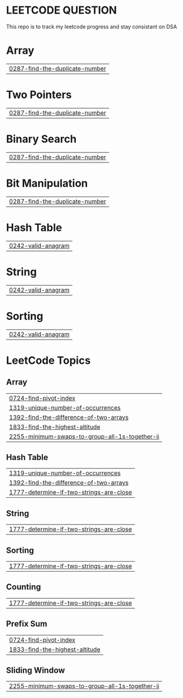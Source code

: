 # LEETCODE QUESTION

This repo is to track my leetcode progress and stay consistant on DSA


# Array
|  |
| ------- |
| [0287-find-the-duplicate-number](https://github.com/TusharSahu02/Leetcode-DSA/tree/master/0287-find-the-duplicate-number) |
# Two Pointers
|  |
| ------- |
| [0287-find-the-duplicate-number](https://github.com/TusharSahu02/Leetcode-DSA/tree/master/0287-find-the-duplicate-number) |
# Binary Search
|  |
| ------- |
| [0287-find-the-duplicate-number](https://github.com/TusharSahu02/Leetcode-DSA/tree/master/0287-find-the-duplicate-number) |
# Bit Manipulation
|  |
| ------- |
| [0287-find-the-duplicate-number](https://github.com/TusharSahu02/Leetcode-DSA/tree/master/0287-find-the-duplicate-number) |
# Hash Table
|  |
| ------- |
| [0242-valid-anagram](https://github.com/TusharSahu02/Leetcode-DSA/tree/master/0242-valid-anagram) |
# String
|  |
| ------- |
| [0242-valid-anagram](https://github.com/TusharSahu02/Leetcode-DSA/tree/master/0242-valid-anagram) |
# Sorting
|  |
| ------- |
| [0242-valid-anagram](https://github.com/TusharSahu02/Leetcode-DSA/tree/master/0242-valid-anagram) |
<!---LeetCode Topics Start-->
# LeetCode Topics
## Array
|  |
| ------- |
| [0724-find-pivot-index](https://github.com/TusharSahu02/Leetcode-DSA/tree/master/0724-find-pivot-index) |
| [1319-unique-number-of-occurrences](https://github.com/TusharSahu02/Leetcode-DSA/tree/master/1319-unique-number-of-occurrences) |
| [1392-find-the-difference-of-two-arrays](https://github.com/TusharSahu02/Leetcode-DSA/tree/master/1392-find-the-difference-of-two-arrays) |
| [1833-find-the-highest-altitude](https://github.com/TusharSahu02/Leetcode-DSA/tree/master/1833-find-the-highest-altitude) |
| [2255-minimum-swaps-to-group-all-1s-together-ii](https://github.com/TusharSahu02/Leetcode-DSA/tree/master/2255-minimum-swaps-to-group-all-1s-together-ii) |
## Hash Table
|  |
| ------- |
| [1319-unique-number-of-occurrences](https://github.com/TusharSahu02/Leetcode-DSA/tree/master/1319-unique-number-of-occurrences) |
| [1392-find-the-difference-of-two-arrays](https://github.com/TusharSahu02/Leetcode-DSA/tree/master/1392-find-the-difference-of-two-arrays) |
| [1777-determine-if-two-strings-are-close](https://github.com/TusharSahu02/Leetcode-DSA/tree/master/1777-determine-if-two-strings-are-close) |
## String
|  |
| ------- |
| [1777-determine-if-two-strings-are-close](https://github.com/TusharSahu02/Leetcode-DSA/tree/master/1777-determine-if-two-strings-are-close) |
## Sorting
|  |
| ------- |
| [1777-determine-if-two-strings-are-close](https://github.com/TusharSahu02/Leetcode-DSA/tree/master/1777-determine-if-two-strings-are-close) |
## Counting
|  |
| ------- |
| [1777-determine-if-two-strings-are-close](https://github.com/TusharSahu02/Leetcode-DSA/tree/master/1777-determine-if-two-strings-are-close) |
## Prefix Sum
|  |
| ------- |
| [0724-find-pivot-index](https://github.com/TusharSahu02/Leetcode-DSA/tree/master/0724-find-pivot-index) |
| [1833-find-the-highest-altitude](https://github.com/TusharSahu02/Leetcode-DSA/tree/master/1833-find-the-highest-altitude) |
## Sliding Window
|  |
| ------- |
| [2255-minimum-swaps-to-group-all-1s-together-ii](https://github.com/TusharSahu02/Leetcode-DSA/tree/master/2255-minimum-swaps-to-group-all-1s-together-ii) |
<!---LeetCode Topics End-->